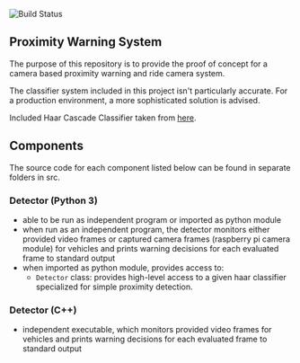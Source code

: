 ![Build Status](https://github.com/hrichharms/theia/actions/workflows/integrate.yml/badge.svg)


## Proximity Warning System

The purpose of this repository is to provide the proof of concept for a camera based proximity warning and ride camera system.

The classifier system included in this project isn't particularly accurate. For a production environment, a more sophisticated solution is advised.

Included Haar Cascade Classifier taken from [here](https://github.com/AdityaPai2398/Vehicle-And-Pedestrian-Detection-Using-Haar-Cascades).

## Components

The source code for each component listed below can be found in separate folders in src.

### Detector (Python 3)
- able to be run as independent program or imported as python module
- when run as an independent program, the detector monitors either provided video frames or captured camera frames (raspberry pi camera module) for vehicles and prints warning decisions for each evaluated frame to standard output
- when imported as python module, provides access to:
    - `Detector` class: provides high-level access to a given haar classifier specialized for simple proximity detection.

### Detector (C++)
- independent executable, which monitors provided video frames for vehicles and prints warning decisions for each evaluated frame to standard output

